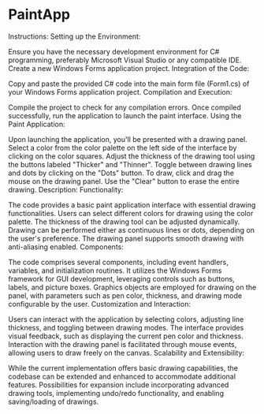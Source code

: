 # PaintApp
Instructions:
Setting up the Environment:

Ensure you have the necessary development environment for C# programming, preferably Microsoft Visual Studio or any compatible IDE.
Create a new Windows Forms application project.
Integration of the Code:

Copy and paste the provided C# code into the main form file (Form1.cs) of your Windows Forms application project.
Compilation and Execution:

Compile the project to check for any compilation errors.
Once compiled successfully, run the application to launch the paint interface.
Using the Paint Application:

Upon launching the application, you'll be presented with a drawing panel.
Select a color from the color palette on the left side of the interface by clicking on the color squares.
Adjust the thickness of the drawing tool using the buttons labeled "Thicker" and "Thinner".
Toggle between drawing lines and dots by clicking on the "Dots" button.
To draw, click and drag the mouse on the drawing panel.
Use the "Clear" button to erase the entire drawing.
Description:
Functionality:

The code provides a basic paint application interface with essential drawing functionalities.
Users can select different colors for drawing using the color palette.
The thickness of the drawing tool can be adjusted dynamically.
Drawing can be performed either as continuous lines or dots, depending on the user's preference.
The drawing panel supports smooth drawing with anti-aliasing enabled.
Components:

The code comprises several components, including event handlers, variables, and initialization routines.
It utilizes the Windows Forms framework for GUI development, leveraging controls such as buttons, labels, and picture boxes.
Graphics objects are employed for drawing on the panel, with parameters such as pen color, thickness, and drawing mode configurable by the user.
Customization and Interaction:

Users can interact with the application by selecting colors, adjusting line thickness, and toggling between drawing modes.
The interface provides visual feedback, such as displaying the current pen color and thickness.
Interaction with the drawing panel is facilitated through mouse events, allowing users to draw freely on the canvas.
Scalability and Extensibility:

While the current implementation offers basic drawing capabilities, the codebase can be extended and enhanced to accommodate additional features.
Possibilities for expansion include incorporating advanced drawing tools, implementing undo/redo functionality, and enabling saving/loading of drawings.
